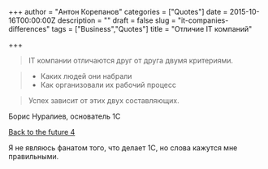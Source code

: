 +++
author = "Антон Корепанов"
categories = ["Quotes"]
date = 2015-10-16T00:00:00Z
description = ""
draft = false
slug = "it-companies-differences"
tags = ["Business","Quotes"]
title = "Отличие IT компаний"

+++


> IT компании отличаются друг от друга двумя критериями.

>- Каких людей они набрали
>- Как организовали их рабочий процесс

>Успех зависит от этих двух составляющих.

Борис Нуралиев, основатель 1С

[Back to the future 4](https://youtu.be/TmWC6163BoQ?t=3h24m30s)

Я не являюсь фанатом того, что делает 1C, но слова кажутся мне правильными.



